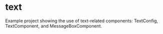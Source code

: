 # text

Example project showing the use of text-related components: TextConfig, TextComponent, and MessageBoxComponent.
